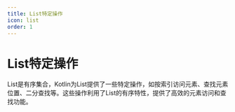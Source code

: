 ```yaml
---
title: List特定操作
icon: list
order: 1
---
```


# List特定操作

List是有序集合，Kotlin为List提供了一些特定操作，如按索引访问元素、查找元素位置、二分查找等。这些操作利用了List的有序特性，提供了高效的元素访问和查找功能。
